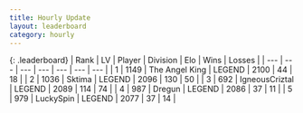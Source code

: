 ```yaml
---
title: Hourly Update
layout: leaderboard
category: hourly
---
```


{: .leaderboard}
| Rank | LV | Player | Division | Elo | Wins | Losses |
| --- | --- | --- | --- | --- | --- | --- |
| <span data-change="1">1</span> | 1149 | <span title="ID: 547162">The Angel King</span> | LEGEND | <span data-change="4">2100</span> | <span data-change="2">44</span> | <span data-change="1">18</span> |
| <span data-change="-1">2</span> | 1036 | <span title="ID: 353063">Sktima</span> | LEGEND | <span data-change="-6">2096</span> | <span data-change="1">130</span> | <span data-change="1">50</span> |
| <span data-change="0">3</span> | 692 | <span title="ID: 69018">IgneousCriztal</span> | LEGEND | <span data-change="0">2089</span> | <span data-change="0">114</span> | <span data-change="0">74</span> |
| <span data-change="1">4</span> | 987 | <span title="ID: 337810">Dregun</span> | LEGEND | <span data-change="23">2086</span> | <span data-change="3">37</span> | <span data-change="0">11</span> |
| <span data-change="1">5</span> | 979 | <span title="ID: 498412">LuckySpin</span> | LEGEND | <span data-change="16">2077</span> | <span data-change="2">37</span> | <span data-change="0">14</span> |